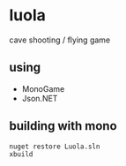 # luola

cave shooting / flying game

## using

* MonoGame
* Json.NET

## building with mono

    nuget restore Luola.sln
    xbuild

